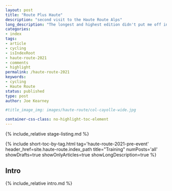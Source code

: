 ```yaml
---
layout: post
title: "Route Plus Haute"
description: "second visit to the Haute Route Alps"
long_description: "The longest and highest edition didn't put me off in 2017, so I'm back for the 10th anniversary of the Haute Route Alps."
categories:
- index
tags:
- article
- cycling
- isIndexRoot
- haute-route-2021
- comments
- highlight
permalink: /haute-route-2021
keywords:
- cycling
- Haute Route
status: published
type: post
author: Joe Kearney

#title_image_img: images/haute-route/col-cayolle-wide.jpg

container-css-class: no-highlight-toc-element
---
```


[hra-2017]: http://www.hauteroute.org/events/overview/alps-2017
[too-many-pretty]: /posts/too-many-pretty
[marmotte-2014]: https://www.strava.com/activities/162776013
[marmotte-2016]: https://www.strava.com/activities/627740014
[msr-2016]: https://www.strava.com/activities/599634295

{% include_relative stage-listing.md %}

{% include short-toc-by-tag.html tag='haute-route-2021-pre-event' header_href=site.haute-route.index_path title="Training" numPosts='all' showDrafts=true showOnlyArticles=true showLongDescription=true %}

## Intro

{% include_relative intro.md %}
